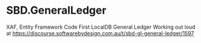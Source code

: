 # SBD.GeneralLedger
XAF, Entity Framework Code First LocalDB General Ledger
Working out loud at 
https://discourse.softwarebydesign.com.au/t/sbd-gl-general-ledger/1597
